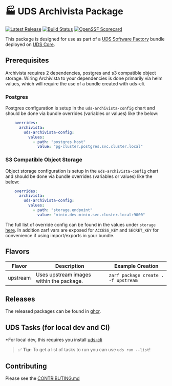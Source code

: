 # 🏭 UDS Archivista Package

[![Latest Release](https://img.shields.io/github/v/release/defenseunicorns/uds-package-archivista)](https://github.com/defenseunicorns/uds-package-archivista/releases)
[![Build Status](https://img.shields.io/github/actions/workflow/status/defenseunicorns/uds-package-archivista/tag-and-release.yaml)](https://github.com/defenseunicorns/uds-package-archivista/actions/workflows/tag-and-release.yaml)
[![OpenSSF Scorecard](https://api.securityscorecards.dev/projects/github.com/defenseunicorns/uds-package-archivista/badge)](https://api.securityscorecards.dev/projects/github.com/defenseunicorns/uds-package-archivista)

This package is designed for use as part of a [UDS Software Factory](https://github.com/defenseunicorns/uds-software-factory) bundle deployed on [UDS Core](https://github.com/defenseunicorns/uds-core).

## Prerequisites

Archivista requires 2 dependencies, postgres and s3 compatible object storage. Wiring Archivista to your dependencies is done primarily via helm values, which will require the use of a bundle created with uds-cli.

### Postgres

Postgres configuration is setup in the `uds-archivista-config` chart and should be done via bundle overrides (variables or values) like the below:
```yaml
    overrides:
      archivista:
        uds-archivista-config:
          values:
            - path: "postgres.host"
              value: "pg-cluster.postgres.svc.cluster.local"
```
### S3 Compatible Object Storage

Object storage configuration is setup in the `uds-archivista-config` chart and should be done via bundle overrides (variables or values) like the below:
```yaml
    overrides:
      archivista:
        uds-archivista-config:
          values:
            - path: "storage.endpoint"
              value: "minio.dev-minio.svc.cluster.local:9000"
```

The full list of override config can be found in the values under `storage` [here](./chart/values.yaml). In addition zarf vars are exposed for `ACCESS_KEY` and `SECRET_KEY` for convenience if using import/exports in your bundle.


## Flavors

| Flavor | Description | Example Creation |
| ------ | ----------- | ---------------- |
| upstream | Uses upstream images within the package. | `zarf package create . -f upstream` |

## Releases

The released packages can be found in [ghcr](https://github.com/defenseunicorns/uds-package-archivista/pkgs/container/packages%2Fuds%2Farchivista).

## UDS Tasks (for local dev and CI)

*For local dev, this requires you install [uds-cli](https://github.com/defenseunicorns/uds-cli?tab=readme-ov-file#install)

> :white_check_mark: **Tip:** To get a list of tasks to run you can use `uds run --list`!

## Contributing

Please see the [CONTRIBUTING.md](./CONTRIBUTING.md)
